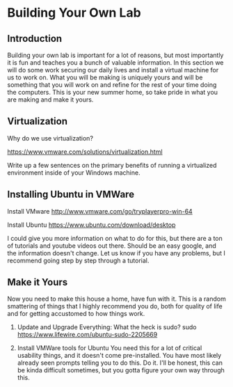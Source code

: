 ﻿# Building Your Own Lab
## Introduction
Building your own lab is important for a lot of reasons, but most importantly it is fun and teaches you a bunch of valuable information. In this section we will do some work securing our daily lives and install a virtual machine for us to work on. What you will be making is uniquely yours and will be something that you will work on and refine for the rest of your time doing the computers. This is your new summer home, so take pride in what you are making and make it yours.

## Virtualization
Why do we use virtualization?

https://www.vmware.com/solutions/virtualization.html

Write up a few sentences on the primary benefits of running a virtualized environment inside of your Windows machine.

## Installing Ubuntu in VMWare
Install VMware http://www.vmware.com/go/tryplayerpro-win-64

Install Ubuntu https://www.ubuntu.com/download/desktop

I could give you more information on what to do for this, but there are a ton of tutorials and youtube videos out there. Should be an easy google, and the information doesn't change. Let us know if you have any problems, but I recommend going step by step through a tutorial.

## Make it Yours
Now you need to make this house a home, have fun with it. This is a random smattering of things that I highly recommend you do, both for quality of life and for getting accustomed to how things work.

1. Update and Upgrade Everything: 
What the heck is sudo? sudo https://www.lifewire.com/ubuntu-sudo-2205669

2. Install VMWare tools for Ubuntu
You need this for a lot of critical usability things, and it doesn't come pre-installed. You have most likely already seen prompts telling you to do this. Do it. I'll be honest, this can be kinda difficult sometimes, but you gotta figure your own way through this.
